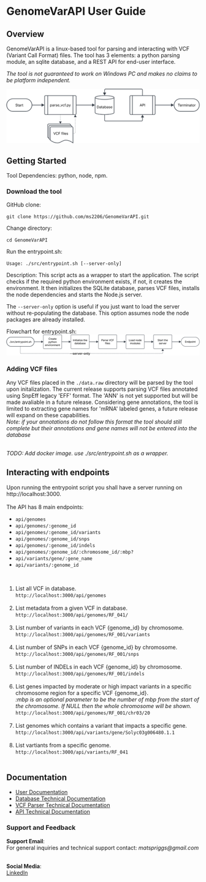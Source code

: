 <h1>GenomeVarAPI User Guide </h1>

<h2>Overview</h2>
<div id='overveiw-section'>

GenomeVarAPI is a linux-based tool for parsing and interacting with VCF (Variant Call Format) files.
The tool has 3 elements: a python parsing module, an sqlite database, and a REST API for end-user interface.

<em> The tool is not guaranteed to work on Windows PC and makes no claims to be platform independent. </em>


<img src='docs/figures/overview.svg' alt='Flowchart of overview'>

</div>


<h2>Getting Started</h2>
<div id='getting-started-section'>
Tool Dependencies: python, node, npm.
<h3>Download the tool</h3>

GitHub clone:
```
git clone https://github.com/ms2206/GenomeVarAPI.git
```

Change directory: <br>
```
cd GenomeVarAPI
```

Run the entrypoint.sh: <br>
```
Usage: ./src/entrypoint.sh [--server-only]
```
Description: This script acts as a wrapper to start the application. The script checks if the required python environment exists,
if not, it creates the environment. It then initializes the SQLite database, parses VCF files, installs the node dependencies and
starts the Node.js server. <br>

The <code>--server-only</code> option is useful if you just want to load the server without re-populating the database. This option assumes
node the node packages are already installed. <br>

Flowchart for entrypoint.sh: <br>
<img src='docs/figures/entrypoint.svg' alt='Flowchart of entrypoint.sh'>


<h3>Adding VCF files</h3>
Any VCF files placed in the <code>./data.raw</code> directory will be parsed by the tool upon initalization. The current release supports
parsing VCF files annotated using SnpEff legacy 'EFF' format. The 'ANN' is not yet supported but will be made avaliable in a future release.
Considering gene annotations, the tool is limited to extracting gene names for 'mRNA' labeled genes, a future release will expand on these capabilities. <br><em>Note: if your annotations do not follow this format the tool should still complete but their annotations and gene names
will not be entered into the database</em><br><br>


<i>TODO: Add docker image. use ./src/entrypoint.sh as a wrapper.</i>

</div>
<h2>Interacting with endpoints</h2>
Upon running the entrypoint script you shall have a server running on http://localhost:3000.
<br><br>
The API has 8 main endpoints:

<div id='api-endpoints-list'>
<ul>
<li><code>api/genomes</code></li>
<li><code>api/genomes/:genome_id</code></li>
<li><code>api/genomes/:genome_id/variants</code></li>
<li><code>api/genomes/:genome_id/snps</code></li>
<li><code>api/genomes/:genome_id/indels</code></li>
<li><code>api/genomes/:genome_id/:chromosome_id/:mbp?</code></li>
<li><code>api/variants/gene/:gene_name</code></li>
<li><code>api/variants/:genome_id</code></li>
</ul><br>
</div>

<div id='api-endpoints-examples'>
<ol>
<li>List all VCF in database.</li>
<code>http://localhost:3000/api/genomes</code><br><br>

<li>List metadata from a given VCF in database.</li>
<code>http://localhost:3000/api/genomes/RF_041/</code><br><br>

<li>List number of variants in each VCF {genome_id} by chromosome.</li>
<code>http://localhost:3000/api/genomes/RF_001/variants</code><br><br>

<li>List number of SNPs in each VCF {genome_id} by chromosome.</li>
<code>http://localhost:3000/api/genomes/RF_001/snps</code><br><br>

<li>List number of INDELs in each VCF {genome_id} by chromosome.</li>
<code>http://localhost:3000/api/genomes/RF_001/indels</code><br><br>

<li>List genes impacted by moderate or high impact variants in a specific chromosome region for a specific VCF {genome_id}.</li>
<em>:mbp is an optional parameter to be the number of mbp from the start of the chromosome. If NULL then the whole chromosome will be shown.</em><br>
<code>http://localhost:3000/api/genomes/RF_001/chr03/20</code><br><br>

<li>List genomes which contains a variant that impacts a specific gene.</li>
<code>http://localhost:3000/api/variants/gene/Solyc03g006480.1.1</code><br><br>

<li>List vartiants from a specific genome.</li>
<code>http://localhost:3000/api/variants/RF_041</code><br><br>
</ol>
</div>
</div>

<h2>Documentation</h2>
<ul>
<li><a href='docs/user_guide.md'>User Documentation</a></li>
<li><a href='docs/database_technical_docs.md'>Database Technical Documentation</a></li>
<li><a href='docs/parse_vcf_technical_docs.md'>VCF Parser Technical Documentation</a></li>
<li><a href='docs/server_technical_docs.md'>API Technical Documentation</a></li>
</ul>

<h3> Support and Feedback</h3>
<b>Support Email</b>:<br>
For general inquiries and technical support contact: <em>matspriggs@gmail.com</em><br><br>

<b>Social Media</b>:<br>
<a href='https://www.linkedin.com/in/matthew-spriggs-324215121/'>LinkedIn</a><br>
